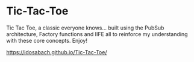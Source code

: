 # Tic-Tac-Toe

Tic Tac Toe, a classic everyone knows... built using the PubSub architecture, Factory functions and IIFE all to reinforce my understanding with these core concepts.
Enjoy!

https://idosabach.github.io/Tic-Tac-Toe/
